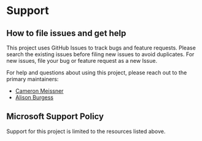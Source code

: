 # Support

## How to file issues and get help  

This project uses GitHub Issues to track bugs and feature requests. Please search the existing 
issues before filing new issues to avoid duplicates.  For new issues, file your bug or 
feature request as a new Issue.

For help and questions about using this project, please reach out to the primary maintainers:
- [Cameron Meissner](https://github.com/cameronmeissner)
- [Alison Burgess](https://github.com/AlisonB319)

## Microsoft Support Policy  

Support for this project is limited to the resources listed above.
